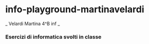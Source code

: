 # info-playground-martinavelardi
_ Velardi Martina 4^B inf _
### Esercizi di informatica svolti in classe